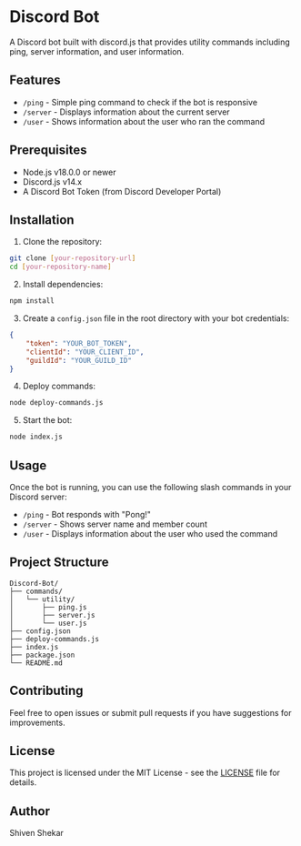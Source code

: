 # Discord Bot

A Discord bot built with discord.js that provides utility commands including ping, server information, and user information.

## Features

- `/ping` - Simple ping command to check if the bot is responsive
- `/server` - Displays information about the current server
- `/user` - Shows information about the user who ran the command

## Prerequisites

- Node.js v18.0.0 or newer
- Discord.js v14.x
- A Discord Bot Token (from Discord Developer Portal)

## Installation

1. Clone the repository:
```bash
git clone [your-repository-url]
cd [your-repository-name]
```

2. Install dependencies:
```bash
npm install
```

3. Create a `config.json` file in the root directory with your bot credentials:
```json
{
    "token": "YOUR_BOT_TOKEN",
    "clientId": "YOUR_CLIENT_ID",
    "guildId": "YOUR_GUILD_ID"
}
```

4. Deploy commands:
```bash
node deploy-commands.js
```

5. Start the bot:
```bash
node index.js
```

## Usage

Once the bot is running, you can use the following slash commands in your Discord server:
- `/ping` - Bot responds with "Pong!"
- `/server` - Shows server name and member count
- `/user` - Displays information about the user who used the command

## Project Structure

```
Discord-Bot/
├── commands/
│   └── utility/
│       ├── ping.js
│       ├── server.js
│       └── user.js
├── config.json
├── deploy-commands.js
├── index.js
├── package.json
└── README.md
```

## Contributing

Feel free to open issues or submit pull requests if you have suggestions for improvements.

## License

This project is licensed under the MIT License - see the [LICENSE](LICENSE) file for details.

## Author

Shiven Shekar
